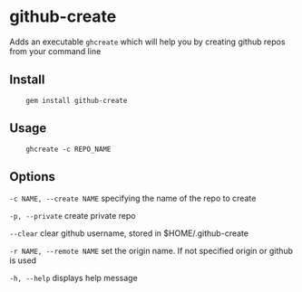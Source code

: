 github-create
==============

Adds an executable `ghcreate` which will help you by creating github repos from your command line

Install
--------

        gem install github-create


Usage
------

        ghcreate -c REPO_NAME

Options
--------

`-c NAME, --create NAME`              specifying the name of the repo to create

`-p, --private`             create private repo

`--clear`                   clear github username, stored in $HOME/.github-create

`-r NAME, --remote NAME`         set the origin name. If not specified origin or github is used

`-h, --help`                displays help message
